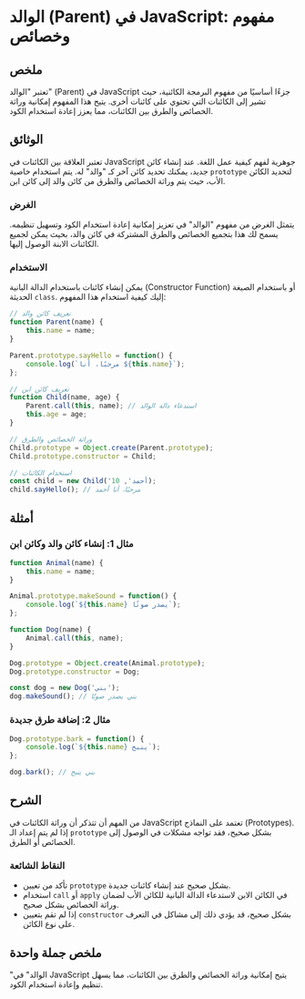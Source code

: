 <!--
Meta Description: # الوالد (Parent) في JavaScript: مفهوم وخصائص ## ملخص تعتبر "الوالد" (Parent) في JavaScript جزءًا أساسيًا من مفهوم البرمجة الكائنية، حيث تشير إلى الكا...
Meta Keywords: name, prototype, dog, javascript, كائن
-->

# الوالد (Parent) في JavaScript: مفهوم وخصائص

## ملخص
تعتبر "الوالد" (Parent) في JavaScript جزءًا أساسيًا من مفهوم البرمجة الكائنية، حيث تشير إلى الكائنات التي تحتوي على كائنات أخرى. يتيح هذا المفهوم إمكانية وراثة الخصائص والطرق بين الكائنات، مما يعزز إعادة استخدام الكود.

## الوثائق
تعتبر العلاقة بين الكائنات في JavaScript جوهرية لفهم كيفية عمل اللغة. عند إنشاء كائن جديد، يمكنك تحديد كائن آخر كـ "والد" له. يتم استخدام خاصية `prototype` لتحديد الكائن الأب، حيث يتم وراثة الخصائص والطرق من كائن والد إلى كائن ابن. 

### الغرض
يتمثل الغرض من مفهوم "الوالد" في تعزيز إمكانية إعادة استخدام الكود وتسهيل تنظيمه. يسمح لك هذا بتجميع الخصائص والطرق المشتركة في كائن والد، بحيث يمكن لجميع الكائنات الابنة الوصول إليها.

### الاستخدام
يمكن إنشاء كائنات باستخدام الدالة البانية (Constructor Function) أو باستخدام الصيغة الحديثة `class`. إليك كيفية استخدام هذا المفهوم:

```javascript
// تعريف كائن والد
function Parent(name) {
    this.name = name;
}

Parent.prototype.sayHello = function() {
    console.log(`مرحبًا، أنا ${this.name}`);
};

// تعريف كائن ابن
function Child(name, age) {
    Parent.call(this, name); // استدعاء دالة الوالد
    this.age = age;
}

// وراثة الخصائص والطرق
Child.prototype = Object.create(Parent.prototype);
Child.prototype.constructor = Child;

// استخدام الكائنات
const child = new Child('أحمد', 10);
child.sayHello(); // مرحبًا، أنا أحمد
```

## أمثلة
### مثال 1: إنشاء كائن والد وكائن ابن
```javascript
function Animal(name) {
    this.name = name;
}

Animal.prototype.makeSound = function() {
    console.log(`${this.name} يصدر صوتًا`);
};

function Dog(name) {
    Animal.call(this, name);
}

Dog.prototype = Object.create(Animal.prototype);
Dog.prototype.constructor = Dog;

const dog = new Dog('بني');
dog.makeSound(); // بني يصدر صوتًا
```

### مثال 2: إضافة طرق جديدة
```javascript
Dog.prototype.bark = function() {
    console.log(`${this.name} ينبح`);
};

dog.bark(); // بني ينبح
```

## الشرح
من المهم أن تتذكر أن وراثة الكائنات في JavaScript تعتمد على النماذج (Prototypes). إذا لم يتم إعداد الـ `prototype` بشكل صحيح، فقد تواجه مشكلات في الوصول إلى الخصائص أو الطرق. 

### النقاط الشائعة
- تأكد من تعيين `prototype` بشكل صحيح عند إنشاء كائنات جديدة.
- استخدام `call` أو `apply` في الكائن الابن لاستدعاء الدالة البانية للكائن الأب لضمان وراثة الخصائص بشكل صحيح.
- إذا لم تقم بتعيين `constructor` بشكل صحيح، قد يؤدي ذلك إلى مشاكل في التعرف على نوع الكائن.

## ملخص جملة واحدة
"الوالد" في JavaScript يتيح إمكانية وراثة الخصائص والطرق بين الكائنات، مما يسهل تنظيم وإعادة استخدام الكود.